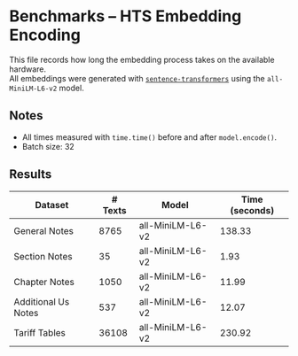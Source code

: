 # Benchmarks – HTS Embedding Encoding

This file records how long the embedding process takes on the available hardware.  
All embeddings were generated with [`sentence-transformers`](https://www.sbert.net) using the `all-MiniLM-L6-v2` model.

## Notes

- All times measured with `time.time()` before and after `model.encode()`.
- Batch size: 32

## Results

| Dataset              | # Texts | Model                | Time (seconds) |
|----------------------|---------|----------------------|----------------|
| General Notes             |  8765 | all-MiniLM-L6-v2     |     138.33 |
| Section Notes             |    35 | all-MiniLM-L6-v2     |       1.93 |
| Chapter Notes             |  1050 | all-MiniLM-L6-v2     |      11.99 |
| Additional Us Notes       |   537 | all-MiniLM-L6-v2     |      12.07 |
| Tariff Tables             | 36108 | all-MiniLM-L6-v2     |     230.92 |
